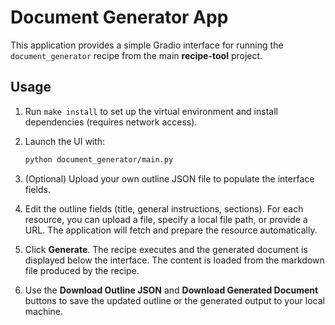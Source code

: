 # Document Generator App

This application provides a simple Gradio interface for running the
`document_generator` recipe from the main **recipe-tool** project.

## Usage

1. Run `make install` to set up the virtual environment and install
   dependencies (requires network access).
2. Launch the UI with:

   ```bash
   python document_generator/main.py
   ```

3. (Optional) Upload your own outline JSON file to populate the interface fields.
4. Edit the outline fields (title, general instructions, sections).
   For each resource, you can upload a file, specify a local file path, or provide a URL.
   The application will fetch and prepare the resource automatically.
5. Click **Generate**. The recipe executes and the generated document is displayed below the interface.
   The content is loaded from the markdown file produced by the recipe.
6. Use the **Download Outline JSON** and **Download Generated Document** buttons
   to save the updated outline or the generated output to your local machine.
